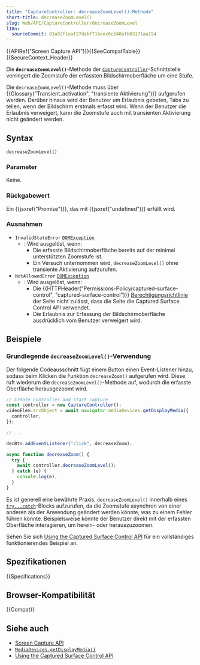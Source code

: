```yaml
---
title: "CaptureController: decreaseZoomLevel()-Methode"
short-title: decreaseZoomLevel()
slug: Web/API/CaptureController/decreaseZoomLevel
l10n:
  sourceCommit: 83a92f1eaf27dabf71beec6c548afb03171aa194
---
```


{{APIRef("Screen Capture API")}}{{SeeCompatTable}}{{SecureContext_Header}}

Die **`decreaseZoomLevel()`**-Methode der [`CaptureController`](/de/docs/Web/API/CaptureController)-Schnittstelle verringert die Zoomstufe der erfassten Bildschirmoberfläche um eine Stufe.

Die `decreaseZoomLevel()`-Methode muss über {{Glossary("Transient_activation", "transiente Aktivierung")}} aufgerufen werden. Darüber hinaus wird der Benutzer um Erlaubnis gebeten, Tabs zu teilen, wenn der Bildschirm erstmals erfasst wird. Wenn der Benutzer die Erlaubnis verweigert, kann die Zoomstufe auch mit transienten Aktivierung nicht geändert werden.

## Syntax

```js-nolint
decreaseZoomLevel()
```

### Parameter

Keine.

### Rückgabewert

Ein {{jsxref("Promise")}}, das mit {{jsxref("undefined")}} erfüllt wird.

### Ausnahmen

- `InvalidStateError` [`DOMException`](/de/docs/Web/API/DOMException)
  - : Wird ausgelöst, wenn:
    - Die erfasste Bildschirmoberfläche bereits auf der minimal unterstützten Zoomstufe ist.
    - Ein Versuch unternommen wird, `decreaseZoomLevel()` ohne transiente Aktivierung aufzurufen.
- `NotAllowedError` [`DOMException`](/de/docs/Web/API/DOMException)
  - : Wird ausgelöst, wenn:
    - Die {{HTTPHeader("Permissions-Policy/captured-surface-control", "captured-surface-control")}} [Berechtigungsrichtlinie](/de/docs/Web/HTTP/Guides/Permissions_Policy) der Seite nicht zulässt, dass die Seite die Captured Surface Control API verwendet.
    - Die Erlaubnis zur Erfassung der Bildschirmoberfläche ausdrücklich vom Benutzer verweigert wird.

## Beispiele

### Grundlegende `decreaseZoomLevel()`-Verwendung

Der folgende Codeausschnitt fügt einem Button einen Event-Listener hinzu, sodass beim Klicken die Funktion `decreaseZoom()` aufgerufen wird. Diese ruft wiederum die `decreaseZoomLevel()`-Methode auf, wodurch die erfasste Oberfläche herausgezoomt wird.

```js
// Create controller and start capture
const controller = new CaptureController();
videoElem.srcObject = await navigator.mediaDevices.getDisplayMedia({
  controller,
});

// ...

decBtn.addEventListener("click", decreaseZoom);

async function decreaseZoom() {
  try {
    await controller.decreaseZoomLevel();
  } catch (e) {
    console.log(e);
  }
}
```

Es ist generell eine bewährte Praxis, `decreaseZoomLevel()` innerhalb eines [`try...catch`](/de/docs/Web/JavaScript/Reference/Statements/try...catch)-Blocks aufzurufen, da die Zoomstufe asynchron von einer anderen als der Anwendung geändert werden könnte, was zu einem Fehler führen könnte. Beispielsweise könnte der Benutzer direkt mit der erfassten Oberfläche interagieren, um herein- oder herauszuzoomen.

Sehen Sie sich [Using the Captured Surface Control API](/de/docs/Web/API/Screen_Capture_API/Captured_Surface_Control) für ein vollständiges funktionierendes Beispiel an.

## Spezifikationen

{{Specifications}}

## Browser-Kompatibilität

{{Compat}}

## Siehe auch

- [Screen Capture API](/de/docs/Web/API/Screen_Capture_API)
- [`MediaDevices.getDisplayMedia()`](/de/docs/Web/API/MediaDevices/getDisplayMedia)
- [Using the Captured Surface Control API](/de/docs/Web/API/Screen_Capture_API/Captured_Surface_Control)
